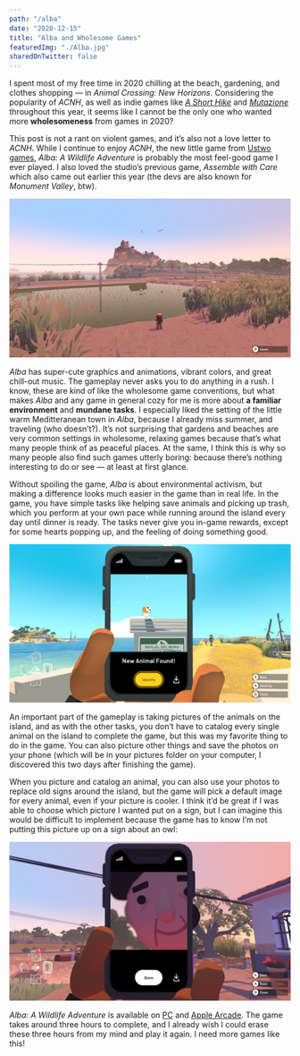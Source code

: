 ```yaml
---
path: "/alba"
date: "2020-12-15"
title: "Alba and Wholesome Games"
featuredImg: "./Alba.jpg"
sharedOnTwitter: false
---
```


I spent most of my free time in 2020 chilling at the beach, gardening, and clothes shopping — in *Animal Crossing: New Horizons*. Considering the popularity of *ACNH*, as well as indie games like [*A Short Hike*](https://ashorthike.com/) and [*Mutazione*](https://mutazionegame.com/) throughout this year, it seems like I cannot be the only one who wanted more **wholesomeness** from games in 2020?

This post is not a rant on violent games, and it’s also not a love letter to *ACNH*. While I continue to enjoy *ACNH*, the new little game from [Ustwo games](https://www.ustwogames.co.uk/), *Alba: A Wildlife Adventure* is probably the most feel-good game I ever played. I also loved the studio’s previous game, *Assemble with Care* which also came out earlier this year (the devs are also known for *Monument Valley*, btw).

![Alba: A Wildlife Adventure](./Alba.jpg)

*Alba* has super-cute graphics and animations, vibrant colors, and great chill-out music. The gameplay never asks you to do anything in a rush. I know, these are kind of like the wholesome game conventions, but what makes *Alba* and any game in general cozy for me is more about **a familiar environment** and **mundane tasks**. I especially liked the setting of the little warm Meditteranean town in *Alba*, because I already miss summer, and traveling (who doesn’t?). It’s not surprising that gardens and beaches are very common settings in wholesome, relaxing games because that’s what many people think of as peaceful places. At the same, I think this is why so many people also find such games utterly boring: because there’s nothing interesting to do or see — at least at first glance.

Without spoiling the game, *Alba* is about environmental activism, but making a difference looks much easier in the game than in real life. In the game, you have simple tasks like helping save animals and picking up trash, which you perform at your own pace while running around the island every day until dinner is ready. The tasks never give you in-game rewards, except for some hearts popping up, and the feeling of doing something good.

![A picture of an owl in the game](./owl.jpg)

An important part of the gameplay is taking pictures of the animals on the island, and as with the other tasks, you don’t have to catalog every single animal on the island to complete the game, but this was my favorite thing to do in the game. You can also picture other things and save the photos on your phone (which will be in your pictures folder on your computer, I discovered this two days after finishing the game). 

When you picture and catalog an animal, you can also use your photos to replace old signs around the island, but the game will pick a default image for every animal, even if your picture is cooler. I think it’d be great if I was able to choose which picture I wanted put on a sign, but I can imagine this would be difficult to implement because the game has to know I’m not putting this picture up on a sign about an owl:

![You can basically make a picture of anything](./not_an_owl.jpg)

*Alba: A Wildlife Adventure* is available on [PC](https://store.steampowered.com/app/1337010/Alba_A_Wildlife_Adventure/) and [Apple Arcade](https://apps.apple.com/app/alba-a-wildlife-adventure/id1528014682). The game takes around three hours to complete, and I already wish I could erase these three hours from my mind and play it again. I need more games like this!
